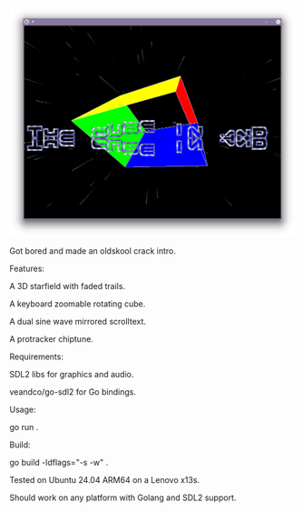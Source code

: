 ![Golang crack intro](cubeintro.png "cubeintro")

Got bored and made an oldskool crack intro.

Features:

A 3D starfield with faded trails.

A keyboard zoomable rotating cube.

A dual sine wave mirrored scrolltext.

A protracker chiptune.



Requirements:

SDL2 libs for graphics and audio.

veandco/go-sdl2 for Go bindings.



Usage:

go run .



Build:

go build -ldflags="-s -w" .



Tested on Ubuntu 24.04 ARM64 on a Lenovo x13s.

Should work on any platform with Golang and SDL2 support.